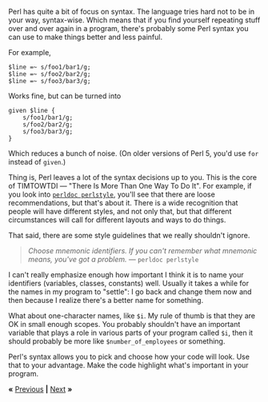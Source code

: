 Perl has quite a bit of focus on syntax. The language tries hard not to be in
your way, syntax-wise. Which means that if you find yourself repeating stuff
over and over again in a program, there's probably some Perl syntax you can use
to make things better and less painful.

For example,

    $line =~ s/foo1/bar1/g;
    $line =~ s/foo2/bar2/g;
    $line =~ s/foo3/bar3/g;

Works fine, but can be turned into

    given $line {
        s/foo1/bar1/g;
        s/foo2/bar2/g;
        s/foo3/bar3/g;
    }

Which reduces a bunch of noise. (On older versions of Perl 5, you'd use `for`
instead of `given`.)

Thing is, Perl leaves a lot of the syntax decisions up to you. This is the core
of TIMTOWTDI &mdash; "There Is More Than One Way To Do It". For example, if you
look into [`perldoc perlstyle`](http://perldoc.perl.org/perlstyle.html), you'll
see that there are loose recommendations, but that's about it. There is a wide
recognition that people will have different styles, and not only that, but that
different circumstances will call for different layouts and ways to do things.

That said, there are some style guidelines that we really shouldn't ignore.

> *Choose mnemonic identifiers. If you can't remember what mnemonic means,
> you've got a problem.* &mdash; `perldoc perlstyle`

I can't really emphasize enough how important I think it is to name your
identifiers (variables, classes, constants) well. Usually it takes a while for
the names in my program to "settle": I go back and change them now and then
because I realize there's a better name for something.

What about one-character names, like `$i`. My rule of thumb is that they are OK
in small enough scopes. You probably shouldn't have an important variable that
plays a role in various parts of your program called `$i`, then it should
probably be more like `$number_of_employees` or something.

Perl's syntax allows you to pick and choose how your code will look. Use that
to your advantage. Make the code highlight what's important in your program.

**«** [Previous](central.md) **|** [Next](GOLF.md) **»**
